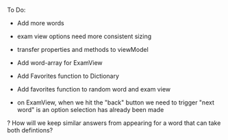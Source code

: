 
To Do:
- Add more words
- exam view options need more consistent sizing

- transfer properties and methods to viewModel

- Add word-array for ExamView

- Add Favorites function to Dictionary
- Add favorites function to random word and exam view


- on ExamView, when we hit the "back" button we need to trigger "next word" is an option selection has already been made


? How will we keep similar answers from appearing for a word that can take both defintions?
